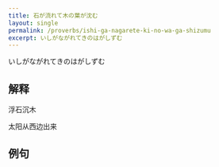 ```yaml
---
title: 石が流れて木の葉が沈む
layout: single
permalink: /proverbs/ishi-ga-nagarete-ki-no-wa-ga-shizumu
excerpt: いしがながれてきのはがしずむ
---
```


いしがながれてきのはがしずむ

## 解释

浮石沉木

太阳从西边出来

## 例句

